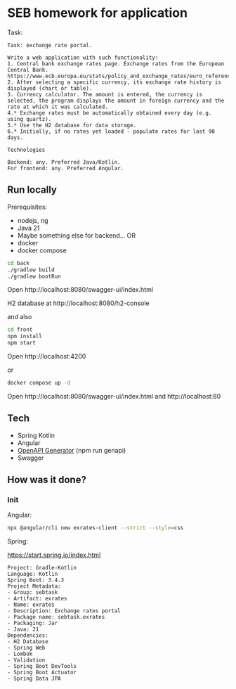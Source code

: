 # SEB homework for application

Task:
```
Task: exchange rate portal.

Write a web application with such functionality:
1. Central bank exchange rates page. Exchange rates from the European Central Bank. https://www.ecb.europa.eu/stats/policy_and_exchange_rates/euro_reference_exchange_rates/html/index.en.html
2. After selecting a specific currency, its exchange rate history is displayed (chart or table).
3. Currency calculator. The amount is entered, the currency is selected, the program displays the amount in foreign currency and the rate at which it was calculated.
4.* Exchange rates must be automatically obtained every day (e.g. using quartz).
5.* Use the H2 database for data storage.
6.* Initially, if no rates yet loaded - populate rates for last 90 days.

Technologies

Backend: any. Preferred Java/Kotlin.
For frontend: any. Preferred Angular.
```

## Run locally

Prerequisites:
- nodejs, ng
- Java 21
- Maybe something else for backend...
OR
- docker
- docker compose

```bash
cd back
./gradlew build
./gradlew bootRun
```
Open http://localhost:8080/swagger-ui/index.html

H2 database at http://localhost:8080/h2-console

and also

```bash
cd front
npm install
npm start
```
Open http://localhost:4200

or
```bash
docker compose up -d
```
Open http://localhost:8080/swagger-ui/index.html and http://localhost:80

## Tech
- Spring Kotlin
- Angular
- [OpenAPI Generator](https://openapi-generator.tech/) (npm run genapi)
- Swagger

## How was it done?

### Init

Angular:

```bash
npx @angular/cli new exrates-client --strict --style=css
```

Spring:

https://start.spring.io/index.html

```
Project: Gradle-Kotlin
Language: Kotlin
Spring Boot: 3.4.3
Project Metadata:
- Group: sebtask
- Artifact: exrates
- Name: exrates
- Description: Exchange rates portal
- Package name: sebtask.exrates
- Packaging: Jar
- Java: 21
Dependencies:
- H2 Database
- Spring Web
- Lombok
- Validation
- Spring Boot DevTools
- Spring Boot Actuator
- Spring Data JPA
```
